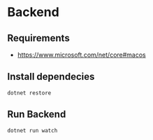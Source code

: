 # Backend

## Requirements
- https://www.microsoft.com/net/core#macos

## Install dependecies
```
dotnet restore
```

## Run Backend
```
dotnet run watch
```
